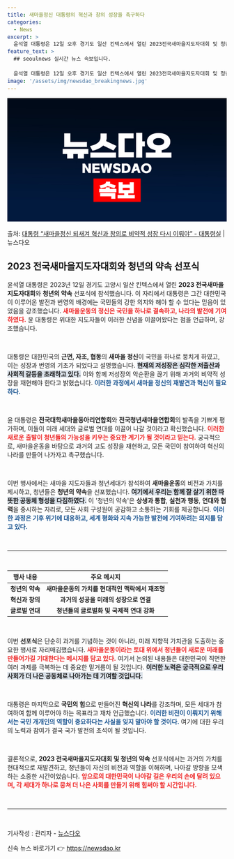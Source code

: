 ```yaml
---
title: 새마을정신 대통령의 혁신과 창의 성장을 촉구하다
categories:
  - News
excerpt: >
  윤석열 대통령은 12일 오후 경기도 일산 킨텍스에서 열린 2023전국새마을지도자대회 및 청년의 약속 선포식에…
feature_text: >
  ## seoulnews 실시간 뉴스 속보입니다.

  윤석열 대통령은 12일 오후 경기도 일산 킨텍스에서 열린 2023전국새마을지도자대회 및 청년의 약속 선포식에…
image: '/assets/img/newsdao_breakingnews.jpg'
---
```


![뉴스다오 속보](/assets/img/newsdao_breakingnews.jpg)

<p>출처: <a href="https://newsdao.kr/2497" rel="dofollow">대통령 “새마을정신 되새겨 혁신과 창의로 비약적 성장 다시 이뤄야” - 대통령실</a> | 뉴스다오</p>

<h2 data-ke-size="size26">2023 전국새마을지도자대회와 청년의 약속 선포식</h2>

<p data-ke-size="size16">윤석열 대통령은 2023년 12일 경기도 고양시 일산 킨텍스에서 열린 <b>2023 전국새마을지도자대회</b>와 <b>청년의 약속</b> 선포식에 참석했습니다. 이 자리에서 대통령은 그간 대한민국이 이루어온 발전과 번영의 배경에는 국민들의 강한 의지와 해야 할 수 있다는 믿음이 있었음을 강조했습니다. <b><span style="color: #ee2323;">새마을운동의 정신은 국민을 하나로 결속하고, 나라의 발전에 기여하였다.</span></b> 윤 대통령은 위대한 지도자들이 이러한 신념을 이끌어왔다는 점을 언급하며, 강조했습니다. </p>

<p data-ke-size="size16">&nbsp;</p>

<p data-ke-size="size16">대통령은 대한민국의 <b>근면, 자조, 협동</b>의 <b>새마을 정신</b>이 국민을 하나로 뭉치게 하였고, 이는 성장과 번영의 기초가 되었다고 설명했습니다. <b><span style="background-color: #21538527;">현재의 저성장은 심각한 저출산과 사회적 갈등을 초래하고 있다.</span></b> 이와 함께 저성장의 악순환을 끊기 위해 과거의 비약적 성장을 재현해야 한다고 밝혔습니다. <b><span style="color: #1a5490;">이러한 과정에서 새마을 정신의 재발견과 혁신이 필요하다.</span></b></p>

<p data-ke-size="size16">&nbsp;</p>

<p data-ke-size="size16">윤 대통령은 <b>전국대학새마을동아리연합회</b>와 <b>전국청년새마을연합회</b>의 발족을 기쁘게 평가하며, 이들이 미래 세대와 글로벌 연대를 이끌어 나갈 것이라고 확신했습니다. <b><span style="color: #ee2323;">이러한 새로운 출발이 청년들의 가능성을 키우는 중요한 계기가 될 것이라고 믿는다.</span></b> 궁극적으로, 새마을운동을 바탕으로 과거의 고도 성장을 재현하고, 모든 국민이 참여하여 혁신의 나라를 만들어 나가자고 촉구했습니다. </p>

<p data-ke-size="size16">&nbsp;</p>

<p data-ke-size="size16">이번 행사에서는 새마을 지도자들과 청년세대가 참석하여 <b>새마을운동</b>의 비전과 가치를 제시하고, 청년들은 <b>청년의 약속</b>을 선포했습니다. <b><span style="background-color: #21538527;">여기에서 우리는 함께 잘 살기 위한 따뜻한 공동체 형성을 다짐하였다.</span></b> 이 '청년의 약속'은 <b>상생과 통합</b>, <b>실천과 행동</b>, <b>연대와 협력</b>을 중시하는 자리로, 모든 사회 구성원이 공감하고 소통하는 기회를 제공합니다. <b><span style="color: #1a5490;">이러한 과정은 기후 위기에 대응하고, 세계 평화와 지속 가능한 발전에 기여하려는 의지를 담고 있다.</span></b></p>

<p data-ke-size="size16">&nbsp;</p>

<hr>

<p data-ke-size="size16">&nbsp;</p>

<table style="width: 100%;">
  <thead>
    <tr>
      <th style="text-align: center;"><b>행사 내용</b></th>
      <th style="text-align: center;"><b>주요 메시지</b></th>
    </tr>
  </thead>
  <tbody>
    <tr>
      <td style="text-align: center; height: 17px;"><b>청년의 약속</b></td>
      <td style="text-align: center; height: 17px;"><b>새마을운동의 가치를 현대적인 맥락에서 재조명</b></td>
    </tr>
    <tr>
      <td style="text-align: center; height: 17px;"><b>혁신과 창의</b></td>
      <td style="text-align: center; height: 17px;"><b>과거의 성공을 미래의 성장으로 연결</b></td>
    </tr>
    <tr>
      <td style="text-align: center; height: 17px;"><b>글로벌 연대</b></td>
      <td style="text-align: center; height: 17px;"><b>청년들의 글로벌화 및 국제적 연대 강화</b></td>
    </tr>
  </tbody>
</table>

<p data-ke-size="size16">&nbsp;</p>

<p data-ke-size="size16">이번 <b>선포식</b>은 단순히 과거를 기념하는 것이 아니라, 미래 지향적 가치관을 도출하는 중요한 행사로 자리매김했습니다. <b><span style="color: #ee2323;">새마을운동이라는 토대 위에서 청년들이 새로운 미래를 만들어가길 기대한다는 메시지를 담고 있다.</span></b> 여기서 논의된 내용들은 대한민국이 직면한 여러 과제를 극복하는 데 중요한 밑거름이 될 것입니다. <b><span style="background-color: #21538527;">이러한 노력은 궁극적으로 우리 사회가 더 나은 공동체로 나아가는 데 기여할 것입니다.</span></b></p>

<p data-ke-size="size16">&nbsp;</p>

<p data-ke-size="size16">대통령은 마지막으로 <b>국민의 힘</b>으로 만들어진 <b>혁신의 나라</b>를 강조하며, 모든 세대가 참여하여 함께 이루어야 하는 목표라고 재차 언급했습니다. <b><span style="color: #1a5490;">이러한 비전이 이뤄지기 위해서는 국민 개개인의 역할이 중요하다는 사실을 잊지 말아야 할 것이다.</span></b> 여기에 대한 우리의 노력과 참여가 결국 국가 발전의 초석이 될 것입니다.</p>

<p data-ke-size="size16">&nbsp;</p>

<p data-ke-size="size16">결론적으로, <b>2023 전국새마을지도자대회 및 청년의 약속</b> 선포식에서는 과거의 가치를 현대적으로 재발견하고, 청년들이 자신의 비전과 역할을 이해하며, 나아갈 방향을 모색하는 소중한 시간이었습니다. <b><span style="color: #ee2323;">앞으로의 대한민국이 나아갈 길은 우리의 손에 달려 있으며, 각 세대가 하나로 뭉쳐 더 나은 사회를 만들기 위해 힘써야 할 시간입니다.</span></b></p>

<p data-ke-size="size16">&nbsp;</p>

<hr>

<p data-ke-size="size16">&nbsp;</p>

<p data-ke-size="size16">기사작성 : 관리자 - <a href="https://newsdao.kr/2497">뉴스다오</a> </p> 

신속 뉴스 바로가기 👉 <a href="https://newsdao.kr" rel="dofollow">https://newsdao.kr</a>


